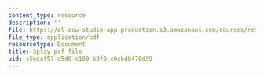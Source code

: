 ```yaml
---
content_type: resource
description: ''
file: https://ol-ocw-studio-app-production.s3.amazonaws.com/courses/res-6-007-signals-and-systems-spring-2011/c5eeaf57a5d0c100b0f8c0cbdb470d39_D1WF9YKqf3o.pdf
file_type: application/pdf
resourcetype: Document
title: 3play pdf file
uid: c5eeaf57-a5d0-c100-b0f8-c0cbdb470d39
---
```


